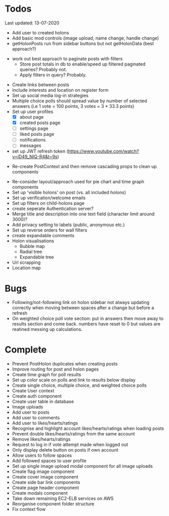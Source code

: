 # Todos
Last updated: 13-07-2020

- Add user to created holons
- Add basic mod controls (image upload, name change, handle change)
- getHolonPosts run from sidebar buttons but not getHolonData (best approach?)
+ work out best approach to paginate posts with filters
    - Store post totals in db to enable/speed up filtered paginated queries? Probably not.
    - Apply filters in query? Probably.
- Create links between posts
- Include interests and location on register form
- Set up social media log-in strategies
- Multiple choice polls should spread value by number of selected answers (i.e 1 vote = 100 points, 3 votes = 3 * 33.3 points)
- Set up user profiles
    - [x] about page
    - [x] created posts page
    - [ ] settings page
    - [ ] liked posts page
    - [ ] notifications
    - [ ] messages
- set up JWT refresh token (https://www.youtube.com/watch?v=iD49_NIQ-R4&t=9s)
+ Re-create PostContext and then remove cascading props to clean up components
- Re-consider layout/approach used for pie chart and time graph components
- Set up 'visible holons' on post (vs. all included holons)
- Set up verification/welcome emails
- Set up filters on child-holons page
- create seperate Authentication server?
- Merge title and description into one text field (character limit around 3000)?
- Add privacy setting to labels (public, anonymous etc.)
- Set up reverse orders for wall filters
- create expandable comments
- Holon visualisations
    - Bubble map
    - Radial tree
    - Expandable tree
- Url scrapping
- Location map

# Bugs
- Following/not-following link on holon sidebar not always updating correctly when moving between spaces after a change but before a refresh
- On weighted choice poll vote section: put in answers then move away to results section and come back. numbers have reset to 0 but values are reatined messing up calculations.

# Complete
- Prevent PostHolon duplicates when creating posts
- Improve routing for post and holon pages
- Create time graph for poll results
- Set up color scale on polls and link to results below display
- Create single choice, multiple choice, and weighted choice polls
- Create User context
- Create auth component
- Create user table in database
- Image uploads
- Add user to posts
- Add user to comments
- Add user to likes/hearts/ratings
- Recognise and highlight account likes/hearts/ratings when loading posts
- Prevent double likes/hearts/ratings from the same account
- Remove likes/hearts/ratings
- Request to log in if vote attempt made when logged out
- Only display delete button on posts if own account
- Allow users to follow spaces
- Add followed spaces to user profile
- Set up single image upload modal component for all image uploads
- Create flag image component
- Create cover image component
- Create side bar link components
- Create page header component
- Create modals component
- Take down remaining EC2-ELB services on AWS
- Reorganise component folder structure
- Fix context flow

